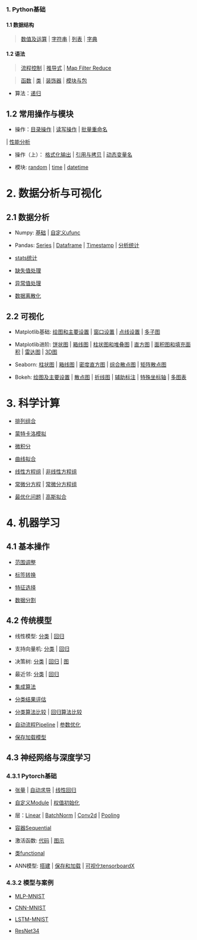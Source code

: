 ### 1. Python基础

#### 1.1 数据结构 
> [数值及运算](https://github.com/ZhouBinTGL/Code-Summary/blob/master/1.%20Python%E5%9F%BA%E7%A1%80/%E6%95%B0%E6%8D%AE%E7%BB%93%E6%9E%84%E4%B8%8E%E8%AF%AD%E6%B3%95/%E6%95%B0%E5%80%BC%E5%8F%8A%E8%BF%90%E7%AE%97.py) 
| [字符串](https://github.com/ZhouBinTGL/Code-Summary/blob/master/1.%20Python%E5%9F%BA%E7%A1%80/%E6%95%B0%E6%8D%AE%E7%BB%93%E6%9E%84%E4%B8%8E%E8%AF%AD%E6%B3%95/%E5%AD%97%E7%AC%A6%E4%B8%B2.py) 
| [列表](https://github.com/ZhouBinTGL/Code-Summary/blob/master/1.%20Python%E5%9F%BA%E7%A1%80/%E6%95%B0%E6%8D%AE%E7%BB%93%E6%9E%84%E4%B8%8E%E8%AF%AD%E6%B3%95/%E5%88%97%E8%A1%A8.py)
| [字典](https://github.com/ZhouBinTGL/Code-Summary/blob/master/1.%20Python%E5%9F%BA%E7%A1%80/%E6%95%B0%E6%8D%AE%E7%BB%93%E6%9E%84%E4%B8%8E%E8%AF%AD%E6%B3%95/%E5%AD%97%E5%85%B8.py)

#### 1.2 语法
> [流程控制](https://github.com/ZhouBinTGL/Code-Summary/blob/master/1.%20Python%E5%9F%BA%E7%A1%80/%E6%95%B0%E6%8D%AE%E7%BB%93%E6%9E%84%E4%B8%8E%E8%AF%AD%E6%B3%95/%E6%B5%81%E7%A8%8B%E6%8E%A7%E5%88%B6.py) 
| [推导式](https://github.com/ZhouBinTGL/Code-Summary/blob/master/1.%20Python%E5%9F%BA%E7%A1%80/%E6%95%B0%E6%8D%AE%E7%BB%93%E6%9E%84%E4%B8%8E%E8%AF%AD%E6%B3%95/%E6%8E%A8%E5%AF%BC%E5%BC%8F.py) 
| [Map Filter Reduce](https://github.com/ZhouBinTGL/Code-Summary/blob/master/1.%20Python%E5%9F%BA%E7%A1%80/%E6%95%B0%E6%8D%AE%E7%BB%93%E6%9E%84%E4%B8%8E%E8%AF%AD%E6%B3%95/Map%20Filter%20Reduce.py)

> [函数](https://github.com/ZhouBinTGL/Code-Summary/blob/master/1.%20Python%E5%9F%BA%E7%A1%80/%E6%95%B0%E6%8D%AE%E7%BB%93%E6%9E%84%E4%B8%8E%E8%AF%AD%E6%B3%95/%E5%87%BD%E6%95%B0.py)
| [类](https://github.com/ZhouBinTGL/Code-Summary/blob/master/1.%20Python%E5%9F%BA%E7%A1%80/%E6%95%B0%E6%8D%AE%E7%BB%93%E6%9E%84%E4%B8%8E%E8%AF%AD%E6%B3%95/%E7%B1%BB.py)
| [装饰器](https://github.com/ZhouBinTGL/Code-Summary/blob/master/1.%20Python%E5%9F%BA%E7%A1%80/%E6%95%B0%E6%8D%AE%E7%BB%93%E6%9E%84%E4%B8%8E%E8%AF%AD%E6%B3%95/%E8%A3%85%E9%A5%B0%E5%99%A8.py)
| [模块与包](https://github.com/ZhouBinTGL/Code-Summary/blob/master/1.%20Python%E5%9F%BA%E7%A1%80/%E6%95%B0%E6%8D%AE%E7%BB%93%E6%9E%84%E4%B8%8E%E8%AF%AD%E6%B3%95/%E6%A8%A1%E5%9D%97%E4%B8%8E%E5%8C%85.txt)

* 算法：[递归](https://github.com/ZhouBinTGL/Code-Summary/blob/master/1.%20Python%E5%9F%BA%E7%A1%80/%E6%95%B0%E6%8D%AE%E7%BB%93%E6%9E%84%E4%B8%8E%E8%AF%AD%E6%B3%95/%E9%80%92%E5%BD%92.py)

## 1.2 常用操作与模块

* 操作：[目录操作](https://github.com/ZhouBinTGL/Code-Summary/blob/master/1.%20Python%E5%9F%BA%E7%A1%80/%E5%B8%B8%E7%94%A8%E6%A8%A1%E5%9D%97%E4%B8%8E%E6%93%8D%E4%BD%9C/%E6%A8%A1%E5%9D%97os.py)
| [读写操作](https://github.com/ZhouBinTGL/Code-Summary/blob/master/1.%20Python%E5%9F%BA%E7%A1%80/%E5%B8%B8%E7%94%A8%E6%A8%A1%E5%9D%97%E4%B8%8E%E6%93%8D%E4%BD%9C/%E8%AF%BB%E5%86%99%E6%93%8D%E4%BD%9C.py)
| [批量重命名](https://github.com/ZhouBinTGL/Code-Summary/blob/master/1.%20Python%E5%9F%BA%E7%A1%80/%E5%B8%B8%E7%94%A8%E6%A8%A1%E5%9D%97%E4%B8%8E%E6%93%8D%E4%BD%9C/%E6%89%B9%E9%87%8F%E9%87%8D%E5%91%BD%E5%90%8D.py)

| [性能分析](https://github.com/ZhouBinTGL/Code-Summary/blob/master/1.%20Python%E5%9F%BA%E7%A1%80/%E5%B8%B8%E7%94%A8%E6%A8%A1%E5%9D%97%E4%B8%8E%E6%93%8D%E4%BD%9C/%E6%80%A7%E8%83%BD%E5%88%86%E6%9E%90.py)


* 操作（上）： [格式化输出](https://github.com/ZhouBinTGL/Code-Summary/blob/master/1.%20Python%E5%9F%BA%E7%A1%80/%E5%B8%B8%E7%94%A8%E6%A8%A1%E5%9D%97%E4%B8%8E%E6%93%8D%E4%BD%9C/%E6%A0%BC%E5%BC%8F%E5%8C%96%E8%BE%93%E5%87%BA.py)
| [引用与拷贝](https://github.com/ZhouBinTGL/Code-Summary/blob/master/1.%20Python%E5%9F%BA%E7%A1%80/%E5%B8%B8%E7%94%A8%E6%A8%A1%E5%9D%97%E4%B8%8E%E6%93%8D%E4%BD%9C/%E5%BC%95%E7%94%A8%E4%B8%8E%E6%8B%B7%E8%B4%9D.py)
| [动态变量名](https://github.com/ZhouBinTGL/Code-Summary/blob/master/1.%20Python%E5%9F%BA%E7%A1%80/%E5%B8%B8%E7%94%A8%E6%A8%A1%E5%9D%97%E4%B8%8E%E6%93%8D%E4%BD%9C/%E5%8A%A8%E6%80%81%E5%8F%98%E9%87%8F%E5%90%8D.py)

* 模块: [random](https://github.com/ZhouBinTGL/Code-Summary/blob/master/1.%20Python%E5%9F%BA%E7%A1%80/%E5%B8%B8%E7%94%A8%E6%A8%A1%E5%9D%97%E4%B8%8E%E6%93%8D%E4%BD%9C/%E6%A8%A1%E5%9D%97random.py)
| [time](https://github.com/ZhouBinTGL/Code-Summary/blob/master/1.%20Python%E5%9F%BA%E7%A1%80/%E5%B8%B8%E7%94%A8%E6%A8%A1%E5%9D%97%E4%B8%8E%E6%93%8D%E4%BD%9C/%E6%A8%A1%E5%9D%97time.py)
| [datetime](https://github.com/ZhouBinTGL/Code-Summary/blob/master/1.%20Python%E5%9F%BA%E7%A1%80/%E5%B8%B8%E7%94%A8%E6%A8%A1%E5%9D%97%E4%B8%8E%E6%93%8D%E4%BD%9C/%E6%A8%A1%E5%9D%97datetime.py)

# 2. 数据分析与可视化
## 2.1 数据分析
* Numpy: [基础](https://github.com/ZhouBinTGL/Code-Summary/blob/master/2.%20%E6%95%B0%E6%8D%AE%E5%88%86%E6%9E%90%E4%B8%8E%E5%8F%AF%E8%A7%86%E5%8C%96/%E6%95%B0%E6%8D%AE%E5%88%86%E6%9E%90/np%E5%9F%BA%E7%A1%80.py)
| [自定义ufunc](https://github.com/ZhouBinTGL/Code-Summary/blob/master/2.%20%E6%95%B0%E6%8D%AE%E5%88%86%E6%9E%90%E4%B8%8E%E5%8F%AF%E8%A7%86%E5%8C%96/%E6%95%B0%E6%8D%AE%E5%88%86%E6%9E%90/%E8%87%AA%E5%AE%9A%E4%B9%89ufunc.py)

* Pandas: [Series](https://github.com/ZhouBinTGL/Code-Summary/blob/master/2.%20%E6%95%B0%E6%8D%AE%E5%88%86%E6%9E%90%E4%B8%8E%E5%8F%AF%E8%A7%86%E5%8C%96/%E6%95%B0%E6%8D%AE%E5%88%86%E6%9E%90/pd-series.py)
| [Dataframe](https://github.com/ZhouBinTGL/Code-Summary/blob/master/2.%20%E6%95%B0%E6%8D%AE%E5%88%86%E6%9E%90%E4%B8%8E%E5%8F%AF%E8%A7%86%E5%8C%96/%E6%95%B0%E6%8D%AE%E5%88%86%E6%9E%90/pd-dataframe.py)
| [Timestamp](https://github.com/ZhouBinTGL/Code-Summary/blob/master/2.%20%E6%95%B0%E6%8D%AE%E5%88%86%E6%9E%90%E4%B8%8E%E5%8F%AF%E8%A7%86%E5%8C%96/%E6%95%B0%E6%8D%AE%E5%88%86%E6%9E%90/pd-timestamp.py)
| [分析统计](https://github.com/ZhouBinTGL/Code-Summary/blob/master/2.%20%E6%95%B0%E6%8D%AE%E5%88%86%E6%9E%90%E4%B8%8E%E5%8F%AF%E8%A7%86%E5%8C%96/%E6%95%B0%E6%8D%AE%E5%88%86%E6%9E%90/pd%E7%BB%9F%E8%AE%A1.py)

* [stats统计](https://github.com/ZhouBinTGL/Code-Summary/blob/master/2.%20%E6%95%B0%E6%8D%AE%E5%88%86%E6%9E%90%E4%B8%8E%E5%8F%AF%E8%A7%86%E5%8C%96/%E6%95%B0%E6%8D%AE%E5%88%86%E6%9E%90/st%E7%BB%9F%E8%AE%A1.py)

* [缺失值处理](https://github.com/ZhouBinTGL/Code-Summary/blob/master/2.%20%E6%95%B0%E6%8D%AE%E5%88%86%E6%9E%90%E4%B8%8E%E5%8F%AF%E8%A7%86%E5%8C%96/%E6%95%B0%E6%8D%AE%E5%88%86%E6%9E%90/%E7%BC%BA%E5%A4%B1%E5%80%BC%E5%A4%84%E7%90%86.py)

* [异常值处理](https://github.com/ZhouBinTGL/Code-Summary/blob/master/2.%20%E6%95%B0%E6%8D%AE%E5%88%86%E6%9E%90%E4%B8%8E%E5%8F%AF%E8%A7%86%E5%8C%96/%E6%95%B0%E6%8D%AE%E5%88%86%E6%9E%90/%E5%BC%82%E5%B8%B8%E5%80%BC%E5%A4%84%E7%90%86.py)

* [数据离散化](https://github.com/ZhouBinTGL/Code-Summary/blob/master/2.%20%E6%95%B0%E6%8D%AE%E5%88%86%E6%9E%90%E4%B8%8E%E5%8F%AF%E8%A7%86%E5%8C%96/%E6%95%B0%E6%8D%AE%E5%88%86%E6%9E%90/%E6%95%B0%E6%8D%AE%E7%A6%BB%E6%95%A3%E5%8C%96.py)

## 2.2 可视化
* Matplotlib基础: [绘图和主要设置](https://github.com/ZhouBinTGL/Code-Summary/blob/master/2.%20%E6%95%B0%E6%8D%AE%E5%88%86%E6%9E%90%E4%B8%8E%E5%8F%AF%E8%A7%86%E5%8C%96/%E5%8F%AF%E8%A7%86%E5%8C%96/mpl%E7%BB%98%E5%9B%BE%E5%92%8C%E4%B8%BB%E8%A6%81%E8%AE%BE%E7%BD%AE.py)
| [窗口设置](https://github.com/ZhouBinTGL/Code-Summary/blob/master/2.%20%E6%95%B0%E6%8D%AE%E5%88%86%E6%9E%90%E4%B8%8E%E5%8F%AF%E8%A7%86%E5%8C%96/%E5%8F%AF%E8%A7%86%E5%8C%96/mpl%E7%AA%97%E5%8F%A3%E8%AE%BE%E7%BD%AE.py)
| [点线设置](https://github.com/ZhouBinTGL/Code-Summary/blob/master/2.%20%E6%95%B0%E6%8D%AE%E5%88%86%E6%9E%90%E4%B8%8E%E5%8F%AF%E8%A7%86%E5%8C%96/%E5%8F%AF%E8%A7%86%E5%8C%96/mpl%E7%82%B9%E7%BA%BF%E6%A0%B7%E5%BC%8F.py)
| [多子图](https://github.com/ZhouBinTGL/Code-Summary/blob/master/2.%20%E6%95%B0%E6%8D%AE%E5%88%86%E6%9E%90%E4%B8%8E%E5%8F%AF%E8%A7%86%E5%8C%96/%E5%8F%AF%E8%A7%86%E5%8C%96/mpl%E5%A4%9A%E5%AD%90%E5%9B%BE.py)

* Matplotlib进阶: [饼状图](https://github.com/ZhouBinTGL/Code-Summary/blob/master/2.%20%E6%95%B0%E6%8D%AE%E5%88%86%E6%9E%90%E4%B8%8E%E5%8F%AF%E8%A7%86%E5%8C%96/%E5%8F%AF%E8%A7%86%E5%8C%96/mpl%E9%A5%BC%E7%8A%B6%E5%9B%BE.py)
| [箱线图](https://github.com/ZhouBinTGL/Code-Summary/blob/master/2.%20%E6%95%B0%E6%8D%AE%E5%88%86%E6%9E%90%E4%B8%8E%E5%8F%AF%E8%A7%86%E5%8C%96/%E5%8F%AF%E8%A7%86%E5%8C%96/mpl%E7%AE%B1%E7%BA%BF%E5%9B%BE.py)
| [柱状图和堆叠图](https://github.com/ZhouBinTGL/Code-Summary/blob/master/2.%20%E6%95%B0%E6%8D%AE%E5%88%86%E6%9E%90%E4%B8%8E%E5%8F%AF%E8%A7%86%E5%8C%96/%E5%8F%AF%E8%A7%86%E5%8C%96/mpl%E6%9F%B1%E7%8A%B6%E5%9B%BE%E5%92%8C%E5%A0%86%E5%8F%A0%E5%9B%BE.py)
| [直方图](https://github.com/ZhouBinTGL/Code-Summary/blob/master/2.%20%E6%95%B0%E6%8D%AE%E5%88%86%E6%9E%90%E4%B8%8E%E5%8F%AF%E8%A7%86%E5%8C%96/%E5%8F%AF%E8%A7%86%E5%8C%96/mpl%E7%9B%B4%E6%96%B9%E5%9B%BE.py)
| [面积图和填充面积](https://github.com/ZhouBinTGL/Code-Summary/blob/master/2.%20%E6%95%B0%E6%8D%AE%E5%88%86%E6%9E%90%E4%B8%8E%E5%8F%AF%E8%A7%86%E5%8C%96/%E5%8F%AF%E8%A7%86%E5%8C%96/mpl%E9%9D%A2%E7%A7%AF%E5%9B%BE%E5%92%8C%E5%A1%AB%E5%85%85%E9%9D%A2%E7%A7%AF.py)
| [雷达图](https://github.com/ZhouBinTGL/Code-Summary/blob/master/2.%20%E6%95%B0%E6%8D%AE%E5%88%86%E6%9E%90%E4%B8%8E%E5%8F%AF%E8%A7%86%E5%8C%96/%E5%8F%AF%E8%A7%86%E5%8C%96/mpl%E9%9B%B7%E8%BE%BE%E5%9B%BE.py)
| [3D图](https://github.com/ZhouBinTGL/Code-Summary/blob/master/2.%20%E6%95%B0%E6%8D%AE%E5%88%86%E6%9E%90%E4%B8%8E%E5%8F%AF%E8%A7%86%E5%8C%96/%E5%8F%AF%E8%A7%86%E5%8C%96/mpl%E7%BB%98%E5%88%B63D%E5%9B%BE.py)

* Seaborn: [柱状图](https://github.com/ZhouBinTGL/Code-Summary/blob/master/2.%20%E6%95%B0%E6%8D%AE%E5%88%86%E6%9E%90%E4%B8%8E%E5%8F%AF%E8%A7%86%E5%8C%96/%E5%8F%AF%E8%A7%86%E5%8C%96/sns%E6%9F%B1%E7%8A%B6%E5%9B%BE.py)
| [箱线图](https://github.com/ZhouBinTGL/Code-Summary/blob/master/2.%20%E6%95%B0%E6%8D%AE%E5%88%86%E6%9E%90%E4%B8%8E%E5%8F%AF%E8%A7%86%E5%8C%96/%E5%8F%AF%E8%A7%86%E5%8C%96/sns%E7%AE%B1%E7%BA%BF%E5%9B%BE.py)
| [密度直方图](https://github.com/ZhouBinTGL/Code-Summary/blob/master/2.%20%E6%95%B0%E6%8D%AE%E5%88%86%E6%9E%90%E4%B8%8E%E5%8F%AF%E8%A7%86%E5%8C%96/%E5%8F%AF%E8%A7%86%E5%8C%96/sns%E5%AF%86%E5%BA%A6%E7%9B%B4%E6%96%B9%E5%9B%BE.py)
| [综合散点图](https://github.com/ZhouBinTGL/Code-Summary/blob/master/2.%20%E6%95%B0%E6%8D%AE%E5%88%86%E6%9E%90%E4%B8%8E%E5%8F%AF%E8%A7%86%E5%8C%96/%E5%8F%AF%E8%A7%86%E5%8C%96/sns%E7%BB%BC%E5%90%88%E6%95%A3%E7%82%B9%E5%9B%BE.py)
| [矩阵散点图](https://github.com/ZhouBinTGL/Code-Summary/blob/master/2.%20%E6%95%B0%E6%8D%AE%E5%88%86%E6%9E%90%E4%B8%8E%E5%8F%AF%E8%A7%86%E5%8C%96/%E5%8F%AF%E8%A7%86%E5%8C%96/sns%E7%9F%A9%E9%98%B5%E6%95%A3%E7%82%B9%E5%9B%BE.py)

* Bokeh: [绘图及主要设置](https://github.com/ZhouBinTGL/Code-Summary/blob/master/2.%20%E6%95%B0%E6%8D%AE%E5%88%86%E6%9E%90%E4%B8%8E%E5%8F%AF%E8%A7%86%E5%8C%96/%E5%8F%AF%E8%A7%86%E5%8C%96/sns%E7%BB%98%E5%88%B6%E7%89%B9%E6%AE%8A%E5%9B%BE.py)
| [散点图](https://github.com/ZhouBinTGL/Code-Summary/blob/master/2.%20%E6%95%B0%E6%8D%AE%E5%88%86%E6%9E%90%E4%B8%8E%E5%8F%AF%E8%A7%86%E5%8C%96/%E5%8F%AF%E8%A7%86%E5%8C%96/bokeh%E6%95%A3%E7%82%B9%E5%9B%BE.py)
| [折线图](https://github.com/ZhouBinTGL/Code-Summary/blob/master/2.%20%E6%95%B0%E6%8D%AE%E5%88%86%E6%9E%90%E4%B8%8E%E5%8F%AF%E8%A7%86%E5%8C%96/%E5%8F%AF%E8%A7%86%E5%8C%96/bokeh%E6%8A%98%E7%BA%BF%E5%9B%BE.py)
| [辅助标注](https://github.com/ZhouBinTGL/Code-Summary/blob/master/2.%20%E6%95%B0%E6%8D%AE%E5%88%86%E6%9E%90%E4%B8%8E%E5%8F%AF%E8%A7%86%E5%8C%96/%E5%8F%AF%E8%A7%86%E5%8C%96/bokeh%E8%BE%85%E5%8A%A9%E6%A0%87%E6%B3%A8.py)
| [特殊坐标轴](https://github.com/ZhouBinTGL/Code-Summary/blob/master/2.%20%E6%95%B0%E6%8D%AE%E5%88%86%E6%9E%90%E4%B8%8E%E5%8F%AF%E8%A7%86%E5%8C%96/%E5%8F%AF%E8%A7%86%E5%8C%96/bokeh%E7%89%B9%E6%AE%8A%E5%9D%90%E6%A0%87%E8%BD%B4.py)
| [多图表](https://github.com/ZhouBinTGL/Code-Summary/blob/master/2.%20%E6%95%B0%E6%8D%AE%E5%88%86%E6%9E%90%E4%B8%8E%E5%8F%AF%E8%A7%86%E5%8C%96/%E5%8F%AF%E8%A7%86%E5%8C%96/bokeh%E5%A4%9A%E5%9B%BE%E8%A1%A8.py)

# 3. 科学计算

* [排列组合](https://github.com/ZhouBinTGL/Code-Summary/blob/master/3.%20%E7%A7%91%E5%AD%A6%E8%AE%A1%E7%AE%97/%E6%8E%92%E5%88%97%E7%BB%84%E5%90%88.py)

* [蒙特卡洛模拟](https://github.com/ZhouBinTGL/Code-Summary/blob/master/3.%20%E7%A7%91%E5%AD%A6%E8%AE%A1%E7%AE%97/%E8%92%99%E7%89%B9%E5%8D%A1%E6%B4%9B%E6%A8%A1%E6%8B%9F.py)

* [微积分](https://github.com/ZhouBinTGL/Code-Summary/blob/master/3.%20%E7%A7%91%E5%AD%A6%E8%AE%A1%E7%AE%97/%E5%BE%AE%E7%A7%AF%E5%88%86.py)

* [曲线拟合](https://github.com/ZhouBinTGL/Code-Summary/blob/master/3.%20%E7%A7%91%E5%AD%A6%E8%AE%A1%E7%AE%97/%E6%9B%B2%E7%BA%BF%E6%8B%9F%E5%90%88.py)

* [线性方程组](https://github.com/ZhouBinTGL/Code-Summary/blob/master/3.%20%E7%A7%91%E5%AD%A6%E8%AE%A1%E7%AE%97/%E7%BA%BF%E6%80%A7%E6%96%B9%E7%A8%8B%E7%BB%84.py)
| [非线性方程组](https://github.com/ZhouBinTGL/Code-Summary/blob/master/3.%20%E7%A7%91%E5%AD%A6%E8%AE%A1%E7%AE%97/%E9%9D%9E%E7%BA%BF%E6%80%A7%E6%96%B9%E7%A8%8B%E7%BB%84.py)

* [常微分方程](https://github.com/ZhouBinTGL/Code-Summary/blob/master/3.%20%E7%A7%91%E5%AD%A6%E8%AE%A1%E7%AE%97/%E5%B8%B8%E5%BE%AE%E5%88%86%E6%96%B9%E7%A8%8B.py)
| [常微分方程组](https://github.com/ZhouBinTGL/Code-Summary/blob/master/3.%20%E7%A7%91%E5%AD%A6%E8%AE%A1%E7%AE%97/%E5%B8%B8%E5%BE%AE%E5%88%86%E6%96%B9%E7%A8%8B%E7%BB%84.py)

* [最优化问题](https://github.com/ZhouBinTGL/Code-Summary/blob/master/3.%20%E7%A7%91%E5%AD%A6%E8%AE%A1%E7%AE%97/%E6%9C%80%E4%BC%98%E5%8C%96%E9%97%AE%E9%A2%98.py)
| [高斯拟合](https://github.com/ZhouBinTGL/Code-Summary/blob/master/3.%20%E7%A7%91%E5%AD%A6%E8%AE%A1%E7%AE%97/%E9%AB%98%E6%96%AF%E6%8B%9F%E5%90%88.py)

# 4. 机器学习
## 4.1 基本操作

* [范围调整](https://github.com/ZhouBinTGL/Code-Summary/blob/master/4.%20%E6%9C%BA%E5%99%A8%E5%AD%A6%E4%B9%A0/%E5%9F%BA%E6%9C%AC%E6%93%8D%E4%BD%9C/%E6%95%B0%E6%8D%AE%E8%B0%83%E6%95%B4.py)

* [标签转换](https://github.com/ZhouBinTGL/Code-Summary/blob/master/4.%20%E6%9C%BA%E5%99%A8%E5%AD%A6%E4%B9%A0/%E5%9F%BA%E6%9C%AC%E6%93%8D%E4%BD%9C/%E6%A0%87%E7%AD%BE%E8%BD%AC%E6%8D%A2.py)

* [特征选择](https://github.com/ZhouBinTGL/Code-Summary/blob/master/4.%20%E6%9C%BA%E5%99%A8%E5%AD%A6%E4%B9%A0/%E5%9F%BA%E6%9C%AC%E6%93%8D%E4%BD%9C/%E7%89%B9%E5%BE%81%E9%80%89%E6%8B%A9.py)

* [数据分割](https://github.com/ZhouBinTGL/Code-Summary/blob/master/4.%20%E6%9C%BA%E5%99%A8%E5%AD%A6%E4%B9%A0/%E5%9F%BA%E6%9C%AC%E6%93%8D%E4%BD%9C/%E6%95%B0%E6%8D%AE%E5%88%86%E5%89%B2.py)

## 4.2 传统模型
* 线性模型: [分类](https://github.com/ZhouBinTGL/Code-Summary/blob/master/4.%20%E6%9C%BA%E5%99%A8%E5%AD%A6%E4%B9%A0/%E4%BC%A0%E7%BB%9F%E6%A8%A1%E5%9E%8B/%E7%BA%BF%E6%80%A7%E6%A8%A1%E5%9E%8B-%E5%88%86%E7%B1%BB.py)
| [回归](https://github.com/ZhouBinTGL/Code-Summary/blob/master/4.%20%E6%9C%BA%E5%99%A8%E5%AD%A6%E4%B9%A0/%E4%BC%A0%E7%BB%9F%E6%A8%A1%E5%9E%8B/%E7%BA%BF%E6%80%A7%E6%A8%A1%E5%9E%8B-%E5%9B%9E%E5%BD%92.py)

* 支持向量机: [分类](https://github.com/ZhouBinTGL/Code-Summary/blob/master/4.%20%E6%9C%BA%E5%99%A8%E5%AD%A6%E4%B9%A0/%E4%BC%A0%E7%BB%9F%E6%A8%A1%E5%9E%8B/SVM%E5%88%86%E7%B1%BB.py)
| [回归](https://github.com/ZhouBinTGL/Code-Summary/blob/master/4.%20%E6%9C%BA%E5%99%A8%E5%AD%A6%E4%B9%A0/%E4%BC%A0%E7%BB%9F%E6%A8%A1%E5%9E%8B/SVM%E5%9B%9E%E5%BD%92.py)

* 决策树: [分类](https://github.com/ZhouBinTGL/Code-Summary/blob/master/4.%20%E6%9C%BA%E5%99%A8%E5%AD%A6%E4%B9%A0/%E4%BC%A0%E7%BB%9F%E6%A8%A1%E5%9E%8B/DT%E5%88%86%E7%B1%BB.py)
| [回归](https://github.com/ZhouBinTGL/Code-Summary/blob/master/4.%20%E6%9C%BA%E5%99%A8%E5%AD%A6%E4%B9%A0/%E4%BC%A0%E7%BB%9F%E6%A8%A1%E5%9E%8B/DT%E5%9B%9E%E5%BD%92.py)
| [图](https://github.com/ZhouBinTGL/Code-Summary/blob/master/4.%20%E6%9C%BA%E5%99%A8%E5%AD%A6%E4%B9%A0/%E4%BC%A0%E7%BB%9F%E6%A8%A1%E5%9E%8B/DT%E5%9B%BE.py)

* 最近邻: [分类](https://github.com/ZhouBinTGL/Code-Summary/blob/master/4.%20%E6%9C%BA%E5%99%A8%E5%AD%A6%E4%B9%A0/%E4%BC%A0%E7%BB%9F%E6%A8%A1%E5%9E%8B/KNN%E5%88%86%E7%B1%BB.py)
| [回归](https://github.com/ZhouBinTGL/Code-Summary/blob/master/4.%20%E6%9C%BA%E5%99%A8%E5%AD%A6%E4%B9%A0/%E4%BC%A0%E7%BB%9F%E6%A8%A1%E5%9E%8B/KNN%E5%9B%9E%E5%BD%92.py)

* [集成算法](https://github.com/ZhouBinTGL/Code-Summary/blob/master/4.%20%E6%9C%BA%E5%99%A8%E5%AD%A6%E4%B9%A0/%E4%BC%A0%E7%BB%9F%E6%A8%A1%E5%9E%8B/%E9%9B%86%E6%88%90%E7%AE%97%E6%B3%95.py)

* [分类结果评估](https://github.com/ZhouBinTGL/Code-Summary/blob/master/4.%20机器学习/传统模型/分类结果评估.py)

* [分类算法比较](https://github.com/ZhouBinTGL/Code-Summary/blob/master/4.%20%E6%9C%BA%E5%99%A8%E5%AD%A6%E4%B9%A0/%E4%BC%A0%E7%BB%9F%E6%A8%A1%E5%9E%8B/%E5%88%86%E7%B1%BB%E7%AE%97%E6%B3%95%E6%AF%94%E8%BE%83.py)
| [回归算法比较](https://github.com/ZhouBinTGL/Code-Summary/blob/master/4.%20%E6%9C%BA%E5%99%A8%E5%AD%A6%E4%B9%A0/%E4%BC%A0%E7%BB%9F%E6%A8%A1%E5%9E%8B/%E5%9B%9E%E5%BD%92%E7%AE%97%E6%B3%95%E6%AF%94%E8%BE%83.py)

* [自动流程Pipeline](https://github.com/ZhouBinTGL/Code-Summary/blob/master/4.%20%E6%9C%BA%E5%99%A8%E5%AD%A6%E4%B9%A0/%E4%BC%A0%E7%BB%9F%E6%A8%A1%E5%9E%8B/%E8%87%AA%E5%8A%A8%E6%B5%81%E7%A8%8BPipeline.py)
| [参数优化](https://github.com/ZhouBinTGL/Code-Summary/blob/master/4.%20%E6%9C%BA%E5%99%A8%E5%AD%A6%E4%B9%A0/%E4%BC%A0%E7%BB%9F%E6%A8%A1%E5%9E%8B/%E5%8F%82%E6%95%B0%E4%BC%98%E5%8C%96.py)

* [保存加载模型](https://github.com/ZhouBinTGL/Code-Summary/blob/master/4.%20%E6%9C%BA%E5%99%A8%E5%AD%A6%E4%B9%A0/%E4%BC%A0%E7%BB%9F%E6%A8%A1%E5%9E%8B/%E4%BF%9D%E5%AD%98%E5%8A%A0%E8%BD%BD%E6%A8%A1%E5%9E%8B.py)

## 4.3 神经网络与深度学习
### 4.3.1 Pytorch基础
* [张量](https://github.com/ZhouBinTGL/Code-Summary/blob/master/4.%20%E6%9C%BA%E5%99%A8%E5%AD%A6%E4%B9%A0/%E7%A5%9E%E7%BB%8F%E7%BD%91%E7%BB%9C%E4%B8%8E%E6%B7%B1%E5%BA%A6%E5%AD%A6%E4%B9%A0/%E5%BC%A0%E9%87%8F.py)
| [自动求导](https://github.com/ZhouBinTGL/Code-Summary/blob/master/4.%20%E6%9C%BA%E5%99%A8%E5%AD%A6%E4%B9%A0/%E7%A5%9E%E7%BB%8F%E7%BD%91%E7%BB%9C%E4%B8%8E%E6%B7%B1%E5%BA%A6%E5%AD%A6%E4%B9%A0/%E8%87%AA%E5%8A%A8%E6%B1%82%E5%AF%BC.py)
| [线性回归](https://github.com/ZhouBinTGL/Code-Summary/blob/master/4.%20%E6%9C%BA%E5%99%A8%E5%AD%A6%E4%B9%A0/%E7%A5%9E%E7%BB%8F%E7%BD%91%E7%BB%9C%E4%B8%8E%E6%B7%B1%E5%BA%A6%E5%AD%A6%E4%B9%A0/%E7%BA%BF%E6%80%A7%E5%9B%9E%E5%BD%92.py)

* [自定义Module](https://github.com/ZhouBinTGL/Code-Summary/blob/master/4.%20%E6%9C%BA%E5%99%A8%E5%AD%A6%E4%B9%A0/%E7%A5%9E%E7%BB%8F%E7%BD%91%E7%BB%9C%E4%B8%8E%E6%B7%B1%E5%BA%A6%E5%AD%A6%E4%B9%A0/%E8%87%AA%E5%AE%9A%E4%B9%89Module.py)
| [权值初始化](https://github.com/ZhouBinTGL/Code-Summary/blob/master/4.%20%E6%9C%BA%E5%99%A8%E5%AD%A6%E4%B9%A0/%E7%A5%9E%E7%BB%8F%E7%BD%91%E7%BB%9C%E4%B8%8E%E6%B7%B1%E5%BA%A6%E5%AD%A6%E4%B9%A0/%E6%9D%83%E5%80%BC%E5%88%9D%E5%A7%8B%E5%8C%96.py)

* 层：[Linear](https://github.com/ZhouBinTGL/Code-Summary/blob/master/4.%20%E6%9C%BA%E5%99%A8%E5%AD%A6%E4%B9%A0/%E7%A5%9E%E7%BB%8F%E7%BD%91%E7%BB%9C%E4%B8%8E%E6%B7%B1%E5%BA%A6%E5%AD%A6%E4%B9%A0/%E5%B1%82Linear.py)
| [BatchNorm](https://github.com/ZhouBinTGL/Code-Summary/blob/master/4.%20%E6%9C%BA%E5%99%A8%E5%AD%A6%E4%B9%A0/%E7%A5%9E%E7%BB%8F%E7%BD%91%E7%BB%9C%E4%B8%8E%E6%B7%B1%E5%BA%A6%E5%AD%A6%E4%B9%A0/%E5%B1%82BatchNorm.py)
| [Conv2d](https://github.com/ZhouBinTGL/Code-Summary/blob/master/4.%20%E6%9C%BA%E5%99%A8%E5%AD%A6%E4%B9%A0/%E7%A5%9E%E7%BB%8F%E7%BD%91%E7%BB%9C%E4%B8%8E%E6%B7%B1%E5%BA%A6%E5%AD%A6%E4%B9%A0/%E5%B1%82Conv2d.py)
| [Pooling](https://github.com/ZhouBinTGL/Code-Summary/blob/master/4.%20%E6%9C%BA%E5%99%A8%E5%AD%A6%E4%B9%A0/%E7%A5%9E%E7%BB%8F%E7%BD%91%E7%BB%9C%E4%B8%8E%E6%B7%B1%E5%BA%A6%E5%AD%A6%E4%B9%A0/%E5%B1%82Pooling.py)

* [容器Sequential](https://github.com/ZhouBinTGL/Code-Summary/blob/master/4.%20%E6%9C%BA%E5%99%A8%E5%AD%A6%E4%B9%A0/%E7%A5%9E%E7%BB%8F%E7%BD%91%E7%BB%9C%E4%B8%8E%E6%B7%B1%E5%BA%A6%E5%AD%A6%E4%B9%A0/%E5%AE%B9%E5%99%A8Sequential.py)

* 激活函数: [代码](https://github.com/ZhouBinTGL/Code-Summary/blob/master/4.%20%E6%9C%BA%E5%99%A8%E5%AD%A6%E4%B9%A0/%E7%A5%9E%E7%BB%8F%E7%BD%91%E7%BB%9C%E4%B8%8E%E6%B7%B1%E5%BA%A6%E5%AD%A6%E4%B9%A0/%E9%9D%9E%E7%BA%BF%E6%80%A7%E6%BF%80%E6%B4%BB%E5%87%BD%E6%95%B0.py)
| [图示](https://github.com/ZhouBinTGL/Code-Summary/blob/master/4.%20%E6%9C%BA%E5%99%A8%E5%AD%A6%E4%B9%A0/%E7%A5%9E%E7%BB%8F%E7%BD%91%E7%BB%9C%E4%B8%8E%E6%B7%B1%E5%BA%A6%E5%AD%A6%E4%B9%A0/%E6%BF%80%E6%B4%BB%E5%87%BD%E6%95%B0%E5%9B%BE%E7%A4%BA.png)

* [类functional](https://github.com/ZhouBinTGL/Code-Summary/blob/master/4.%20%E6%9C%BA%E5%99%A8%E5%AD%A6%E4%B9%A0/%E7%A5%9E%E7%BB%8F%E7%BD%91%E7%BB%9C%E4%B8%8E%E6%B7%B1%E5%BA%A6%E5%AD%A6%E4%B9%A0/%E7%B1%BBfunctional.py)

* ANN模型: [搭建](https://github.com/ZhouBinTGL/Code-Summary/blob/master/4.%20%E6%9C%BA%E5%99%A8%E5%AD%A6%E4%B9%A0/%E7%A5%9E%E7%BB%8F%E7%BD%91%E7%BB%9C%E4%B8%8E%E6%B7%B1%E5%BA%A6%E5%AD%A6%E4%B9%A0/%E6%90%AD%E5%BB%BAANN.py)
| [保存和加载](https://github.com/ZhouBinTGL/Code-Summary/blob/master/4.%20%E6%9C%BA%E5%99%A8%E5%AD%A6%E4%B9%A0/%E7%A5%9E%E7%BB%8F%E7%BD%91%E7%BB%9C%E4%B8%8E%E6%B7%B1%E5%BA%A6%E5%AD%A6%E4%B9%A0/%E4%BF%9D%E5%AD%98%E4%B8%8E%E5%8A%A0%E8%BD%BD%E6%A8%A1%E5%9E%8B.py)
| [可视化tensorboardX](https://github.com/ZhouBinTGL/Code-Summary/blob/master/4.%20%E6%9C%BA%E5%99%A8%E5%AD%A6%E4%B9%A0/%E7%A5%9E%E7%BB%8F%E7%BD%91%E7%BB%9C%E4%B8%8E%E6%B7%B1%E5%BA%A6%E5%AD%A6%E4%B9%A0/%E5%8F%AF%E8%A7%86%E5%8C%96tensorboardX.py)

### 4.3.2 模型与案例
* [MLP-MNIST](https://github.com/ZhouBinTGL/Code-Summary/blob/master/4.%20%E6%9C%BA%E5%99%A8%E5%AD%A6%E4%B9%A0/%E7%A5%9E%E7%BB%8F%E7%BD%91%E7%BB%9C%E4%B8%8E%E6%B7%B1%E5%BA%A6%E5%AD%A6%E4%B9%A0/MLP%E6%89%8B%E5%86%99%E6%95%B0%E5%AD%97.py)

* [CNN-MNIST](https://github.com/ZhouBinTGL/Code-Summary/blob/master/4.%20%E6%9C%BA%E5%99%A8%E5%AD%A6%E4%B9%A0/%E7%A5%9E%E7%BB%8F%E7%BD%91%E7%BB%9C%E4%B8%8E%E6%B7%B1%E5%BA%A6%E5%AD%A6%E4%B9%A0/CNN%E6%89%8B%E5%86%99%E6%95%B0%E5%AD%97.py)

* [LSTM-MNIST](https://github.com/ZhouBinTGL/Code-Summary/blob/master/4.%20%E6%9C%BA%E5%99%A8%E5%AD%A6%E4%B9%A0/%E7%A5%9E%E7%BB%8F%E7%BD%91%E7%BB%9C%E4%B8%8E%E6%B7%B1%E5%BA%A6%E5%AD%A6%E4%B9%A0/LSTM%E6%89%8B%E5%86%99%E6%95%B0%E5%AD%97.py)

* [ResNet34](https://github.com/ZhouBinTGL/Code-Summary/blob/master/4.%20%E6%9C%BA%E5%99%A8%E5%AD%A6%E4%B9%A0/%E7%A5%9E%E7%BB%8F%E7%BD%91%E7%BB%9C%E4%B8%8E%E6%B7%B1%E5%BA%A6%E5%AD%A6%E4%B9%A0/%E6%A8%A1%E5%9E%8BResNet34.py)
